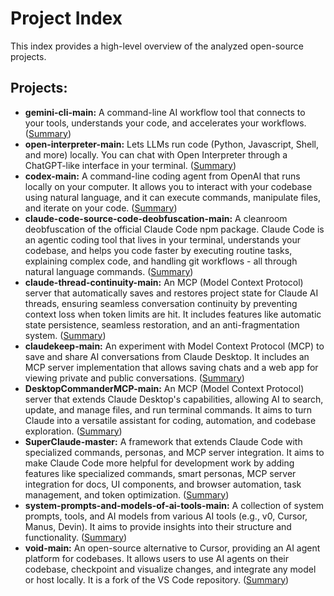 # Project Index

This index provides a high-level overview of the analyzed open-source projects.

## Projects:

*   **gemini-cli-main:** A command-line AI workflow tool that connects to your tools, understands your code, and accelerates your workflows. ([Summary](./gemini-cli-main_summary.md))
*   **open-interpreter-main:** Lets LLMs run code (Python, Javascript, Shell, and more) locally. You can chat with Open Interpreter through a ChatGPT-like interface in your terminal. ([Summary](./open-interpreter-main_summary.md))
*   **codex-main:** A command-line coding agent from OpenAI that runs locally on your computer. It allows you to interact with your codebase using natural language, and it can execute commands, manipulate files, and iterate on your code. ([Summary](./codex-main_summary.md))
*   **claude-code-source-code-deobfuscation-main:** A cleanroom deobfuscation of the official Claude Code npm package. Claude Code is an agentic coding tool that lives in your terminal, understands your codebase, and helps you code faster by executing routine tasks, explaining complex code, and handling git workflows - all through natural language commands. ([Summary](./claude-code-source-code-deobfuscation-main_summary.md))
*   **claude-thread-continuity-main:** An MCP (Model Context Protocol) server that automatically saves and restores project state for Claude AI threads, ensuring seamless conversation continuity by preventing context loss when token limits are hit. It includes features like automatic state persistence, seamless restoration, and an anti-fragmentation system. ([Summary](./claude-thread-continuity-main_summary.md))
*   **claudekeep-main:** An experiment with Model Context Protocol (MCP) to save and share AI conversations from Claude Desktop. It includes an MCP server implementation that allows saving chats and a web app for viewing private and public conversations. ([Summary](./claudekeep-main_summary.md))
*   **DesktopCommanderMCP-main:** An MCP (Model Context Protocol) server that extends Claude Desktop's capabilities, allowing AI to search, update, and manage files, and run terminal commands. It aims to turn Claude into a versatile assistant for coding, automation, and codebase exploration. ([Summary](./DesktopCommanderMCP-main_summary.md))
*   **SuperClaude-master:** A framework that extends Claude Code with specialized commands, personas, and MCP server integration. It aims to make Claude Code more helpful for development work by adding features like specialized commands, smart personas, MCP server integration for docs, UI components, and browser automation, task management, and token optimization. ([Summary](./SuperClaude-master_summary.md))
*   **system-prompts-and-models-of-ai-tools-main:** A collection of system prompts, tools, and AI models from various AI tools (e.g., v0, Cursor, Manus, Devin). It aims to provide insights into their structure and functionality. ([Summary](./system-prompts-and-models-of-ai-tools-main_summary.md))
*   **void-main:** An open-source alternative to Cursor, providing an AI agent platform for codebases. It allows users to use AI agents on their codebase, checkpoint and visualize changes, and integrate any model or host locally. It is a fork of the VS Code repository. ([Summary](./void-main_summary.md))
